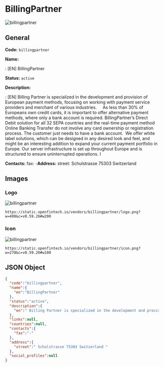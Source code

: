 
# BillingPartner 
![billingpartner](https://static.openfintech.io/vendors/billingpartner/logo.png?w=400&c=v0.59.26#w200)  

## General 
 
**Code:** `billingpartner` 
 
**Name:** 
 
:	[EN] BillingPartner 
 
**Status:** `active` 
 
**Description:** 
 
: [EN]  Billing Partner is specialized in the development and provision of European payment methods, focusing on working with payment service providers and merchant of various industries.     As less than 30% of Europeans own credit cards, it is important to offer alternative payment methods, where only a bank account is required. BillingPartner’s Direct Debit solution for all 32 SEPA countries and the real-time payment method Online Banking Transfer do not involve any card ownership or registration process. The customer just needs to have a bank account.  We offer white label solutions, which can be designed in any desired look and feel, and might be an interesting addition to expand your current payment portfolio in Europe. Our server infrastructure is set up throughout Europe and is structured to ensure uninterrupted operations. I  
 
**Contacts:** 
fax: -**Address:** 
street:  Schulstrasse 75303 Switzerland  

## Images 

### Logo 
 
![billingpartner](https://static.openfintech.io/vendors/billingpartner/logo.png?w=400&c=v0.59.26#w200)  

```
https://static.openfintech.io/vendors/billingpartner/logo.png?w=400&c=v0.59.26#w200
```  

### Icon 
 
![billingpartner](https://static.openfintech.io/vendors/billingpartner/icon.png?w=278&c=v0.59.26#w100)  

```
https://static.openfintech.io/vendors/billingpartner/icon.png?w=278&c=v0.59.26#w100
```  

## JSON Object 

```json
{
  "code":"billingpartner",
  "name":{
    "en":"BillingPartner"
  },
  "status":"active",
  "description":{
    "en":" Billing Partner is specialized in the development and provision of European payment methods, focusing on working with payment service providers and merchant of various industries.\u00a0\u00a0 \u00a0 As less than 30% of Europeans own credit cards, it is important to offer alternative payment methods, where only a bank account is required. BillingPartner\u2019s Direct Debit solution for all 32 SEPA countries and the real-time payment method Online Banking Transfer do not involve any card ownership or registration process. The customer just needs to have a bank account.\u00a0 We offer white label solutions, which can be designed in any desired look and feel, and might be an interesting addition to expand your current payment portfolio in Europe. Our server infrastructure is set up throughout Europe and is structured to ensure uninterrupted operations. I "
  },
  "links":null,
  "countries":null,
  "contacts":{
    "fax":"-"
  },
  "address":{
    "street":" Schulstrasse 75303 Switzerland "
  },
  "social_profiles":null
}
```  

